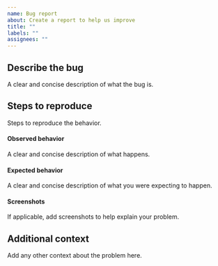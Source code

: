 ```yaml
---
name: Bug report
about: Create a report to help us improve
title: ""
labels: ""
assignees: ""
---
```


<!--
This template is for cutting bugs with aws-sdk-js-tests package.
Use the following link for creating bugs with AWS SDK for JavaScript:
* https://github.com/aws/aws-sdk-js-v3/issues/new/choose
-->

## Describe the bug

A clear and concise description of what the bug is.

## Steps to reproduce

Steps to reproduce the behavior.

#### Observed behavior

A clear and concise description of what happens.

#### Expected behavior

A clear and concise description of what you were expecting to happen.

#### Screenshots

If applicable, add screenshots to help explain your problem.

## Additional context

Add any other context about the problem here.
